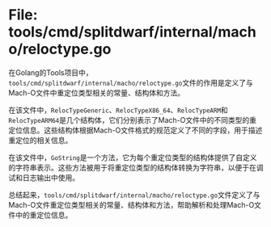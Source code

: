 # File: tools/cmd/splitdwarf/internal/macho/reloctype.go

在Golang的Tools项目中，`tools/cmd/splitdwarf/internal/macho/reloctype.go`文件的作用是定义了与Mach-O文件中重定位类型相关的常量、结构体和方法。

在该文件中，`RelocTypeGeneric`、`RelocTypeX86_64`、`RelocTypeARM`和`RelocTypeARM64`是几个结构体，它们分别表示了Mach-O文件中的不同类型的重定位信息。这些结构体根据Mach-O文件格式的规范定义了不同的字段，用于描述重定位的相关信息。

在该文件中，`GoString`是一个方法，它为每个重定位类型的结构体提供了自定义的字符串表示。这些方法被用于将重定位类型的结构体转换为字符串，以便于在调试和日志输出中使用。

总结起来，`tools/cmd/splitdwarf/internal/macho/reloctype.go`文件定义了与Mach-O文件重定位类型相关的常量、结构体和方法，帮助解析和处理Mach-O文件中的重定位信息。

